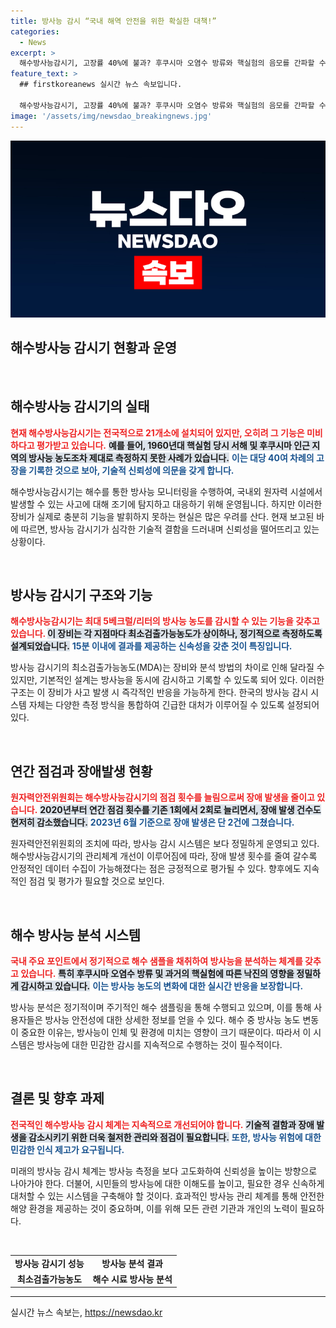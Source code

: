 ```yaml
---
title: 방사능 감시 “국내 해역 안전을 위한 확실한 대책!”
categories:
  - News
excerpt: >
  해수방사능감시기, 고장률 40%에 불과? 후쿠시마 오염수 방류와 핵실험의 음모를 간파할 수 없었던 이 시스템의 실체는? 클릭을 유도하는 충격적인 진실이 밝혀졌다!
feature_text: >
  ## firstkoreanews 실시간 뉴스 속보입니다.

  해수방사능감시기, 고장률 40%에 불과? 후쿠시마 오염수 방류와 핵실험의 음모를 간파할 수 없었던 이 시스템의 실체는? 클릭을 유도하는 충격적인 진실이 밝혀졌다!
image: '/assets/img/newsdao_breakingnews.jpg'
---
```


<p><img src="/assets/img/newsdao_breakingnews.jpg" alt="firstkoreanews 속보" /></p>

<h2 data-ke-size="size26">해수방사능 감시기 현황과 운영</h2>

<p data-ke-size="size16">&nbsp;</p>

<h2 data-ke-size="size26">해수방사능 감시기의 실태</h2>

<p><b><span style="color: #ee2323;">현재 해수방사능감시기는 전국적으로 21개소에 설치되어 있지만, 오히려 그 기능은 미비하다고 평가받고 있습니다.</span></b> <b><span style="background-color: #21538527;">예를 들어, 1960년대 핵실험 당시 서해 및 후쿠시마 인근 지역의 방사능 농도조차 제대로 측정하지 못한 사례가 있습니다.</span></b> <b><span style="color: #1a5490;">이는 대당 40여 차례의 고장을 기록한 것으로 보아, 기술적 신뢰성에 의문을 갖게 합니다.</span></b></p>

<p>해수방사능감시기는 해수를 통한 방사능 모니터링을 수행하여, 국내외 원자력 시설에서 발생할 수 있는 사고에 대해 조기에 탐지하고 대응하기 위해 운영됩니다. 하지만 이러한 장비가 실제로 충분히 기능을 발휘하지 못하는 현실은 많은 우려를 산다. 현재 보고된 바에 따르면, 방사능 감시기가 심각한 기술적 결함을 드러내며 신뢰성을 떨어뜨리고 있는 상황이다.</p>

<p data-ke-size="size16">&nbsp;</p>

<h2 data-ke-size="size26">방사능 감시기 구조와 기능</h2>

<p><b><span style="color: #ee2323;">해수방사능감시기는 최대 5베크럴/리터의 방사능 농도를 감시할 수 있는 기능을 갖추고 있습니다. </span></b> <b><span style="background-color: #21538527;">이 장비는 각 지점마다 최소검출가능농도가 상이하나, 정기적으로 측정하도록 설계되었습니다.</span></b> <b><span style="color: #1a5490;">15분 이내에 결과를 제공하는 신속성을 갖춘 것이 특징입니다.</span></b></p>

<p>방사능 감시기의 최소검출가능농도(MDA)는 장비와 분석 방법의 차이로 인해 달라질 수 있지만, 기본적인 설계는 방사능을 동시에 감시하고 기록할 수 있도록 되어 있다. 이러한 구조는 이 장비가 사고 발생 시 즉각적인 반응을 가능하게 한다. 한국의 방사능 감시 시스템 자체는 다양한 측정 방식을 통합하여 긴급한 대처가 이루어질 수 있도록 설정되어 있다.</p>

<p data-ke-size="size16">&nbsp;</p>

<h2 data-ke-size="size26">연간 점검과 장애발생 현황</h2>

<p><b><span style="color: #ee2323;">원자력안전위원회는 해수방사능감시기의 점검 횟수를 늘림으로써 장애 발생을 줄이고 있습니다.</span></b> <b><span style="background-color: #21538527;">2020년부터 연간 점검 횟수를 기존 1회에서 2회로 늘리면서, 장애 발생 건수도 현저히 감소했습니다.</span></b> <b><span style="color: #1a5490;">2023년 6월 기준으로 장애 발생은 단 2건에 그쳤습니다.</span></b></p>

<p>원자력안전위원회의 조치에 따라, 방사능 감시 시스템은 보다 정밀하게 운영되고 있다. 해수방사능감시기의 관리체계 개선이 이루어짐에 따라, 장애 발생 횟수를 줄여 갈수록 안정적인 데이터 수집이 가능해졌다는 점은 긍정적으로 평가될 수 있다. 향후에도 지속적인 점검 및 평가가 필요할 것으로 보인다.</p>

<p data-ke-size="size16">&nbsp;</p>

<h2 data-ke-size="size26">해수 방사능 분석 시스템</h2>

<p><b><span style="color: #ee2323;">국내 주요 포인트에서 정기적으로 해수 샘플을 채취하여 방사능을 분석하는 체계를 갖추고 있습니다.</span></b> <b><span style="background-color: #21538527;">특히 후쿠시마 오염수 방류 및 과거의 핵실험에 따른 낙진의 영향을 정밀하게 감시하고 있습니다.</span></b> <b><span style="color: #1a5490;">이는 방사능 농도의 변화에 대한 실시간 반응을 보장합니다.</span></b></p>

<p>방사능 분석은 정기적이며 주기적인 해수 샘플링을 통해 수행되고 있으며, 이를 통해 사용자들은 방사능 안전성에 대한 상세한 정보를 얻을 수 있다. 해수 중 방사능 농도 변동이 중요한 이유는, 방사능이 인체 및 환경에 미치는 영향이 크기 때문이다. 따라서 이 시스템은 방사능에 대한 민감한 감시를 지속적으로 수행하는 것이 필수적이다.</p>

<p data-ke-size="size16">&nbsp;</p>

<h2 data-ke-size="size26">결론 및 향후 과제</h2>

<p><b><span style="color: #ee2323;">전국적인 해수방사능 감시 체계는 지속적으로 개선되어야 합니다.</span></b> <b><span style="background-color: #21538527;">기술적 결함과 장애 발생을 감소시키기 위한 더욱 철저한 관리와 점검이 필요합니다.</span></b> <b><span style="color: #1a5490;">또한, 방사능 위험에 대한 민감한 인식 제고가 요구됩니다.</span></b></p>

<p>미래의 방사능 감시 체계는 방사능 측정을 보다 고도화하여 신뢰성을 높이는 방향으로 나아가야 한다. 더불어, 시민들의 방사능에 대한 이해도를 높이고, 필요한 경우 신속하게 대처할 수 있는 시스템을 구축해야 할 것이다. 효과적인 방사능 관리 체계를 통해 안전한 해양 환경을 제공하는 것이 중요하며, 이를 위해 모든 관련 기관과 개인의 노력이 필요하다.</p>

<p data-ke-size="size16">&nbsp;</p>

<table>
    <tr>
        <td style="text-align: center; height: 17px;"><b>방사능 감시기 성능</b></td>
        <td style="text-align: center; height: 17px;"><b>방사능 분석 결과</b></td>
    </tr>
    <tr>
        <td style="text-align: center; height: 17px;"><b>최소검출가능농도</b></td>
        <td style="text-align: center; height: 17px;"><b>해수 시료 방사능 분석</b></td>
    </tr>
</table>

<hr>
실시간 뉴스 속보는, <a href="https://newsdao.kr" rel="dofollow">https://newsdao.kr</a>


